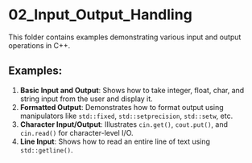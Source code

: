 # 02_Input_Output_Handling

This folder contains examples demonstrating various input and output operations in C++.

## Examples:

1.  **Basic Input and Output**: Shows how to take integer, float, char, and string input from the user and display it.
2.  **Formatted Output**: Demonstrates how to format output using manipulators like `std::fixed`, `std::setprecision`, `std::setw`, etc.
3.  **Character Input/Output**: Illustrates `cin.get()`, `cout.put()`, and `cin.read()` for character-level I/O.
4.  **Line Input**: Shows how to read an entire line of text using `std::getline()`.
